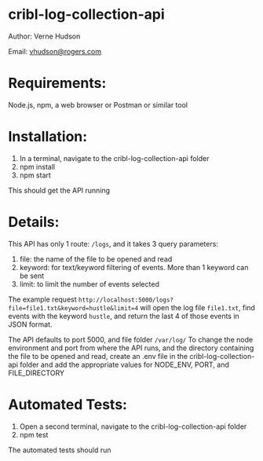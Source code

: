# cribl-log-collection-api
Author: Verne Hudson

Email: vhudson@rogers.com

# Requirements: 
Node.js, npm, a web browser or Postman or similar tool

# Installation:
1. In a terminal, navigate to the cribl-log-collection-api folder
2. npm install
3. npm start

This should get the API running

# Details:
This API has only 1 route: `/logs`, and it takes 3 query parameters:
1. file: the name of the file to be opened and read
2. keyword: for text/keyword filtering of events.  More than 1 keyword can be sent
3. limit: to limit the number of events selected

The example request `http://localhost:5000/logs?file=file1.txt&keyword=hustle&limit=4` will open the log file `file1.txt`, find events with the keyword `hustle`, and return the last 4 of those events in JSON format.

The API defaults to port 5000, and file folder `/var/log/`
To change the node environment and port from where the API runs, and the directory containing the file to be opened and read, create an .env file in the cribl-log-collection-api folder and add the appropriate values for NODE_ENV, PORT, and FILE_DIRECTORY

# Automated Tests:
1. Open a second terminal, navigate to the cribl-log-collection-api folder
2. npm test

The automated tests should run

